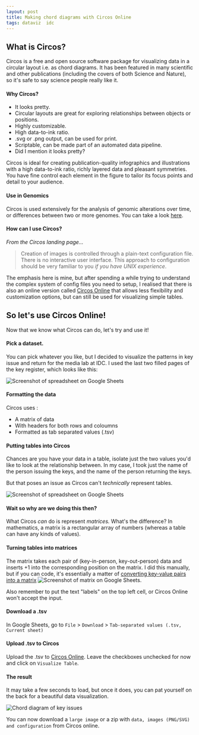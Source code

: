 ```yaml
---
layout: post
title: Making chord diagrams with Circos Online
tags: dataviz  idc
---
```


## What is Circos?
Circos is a free and open source software package for visualizing data in a circular layout i.e. as chord diagrams. It has been featured in many scientific and other publications (including the covers of both Science and Nature), so it's safe to say science people really like it.

#### Why Circos?
- It looks pretty.
- Circular layouts are great for exploring relationships between objects or positions.
- Highly customizable.
- High data-to-ink ratio.
- .svg or .png output, can be used for print.
- Scriptable, can be made part of an automated data pipeline.
- Did I mention it looks pretty?

Circos is ideal for creating publication-quality infographics and illustrations with a high data-to-ink ratio, richly layered data and pleasant symmetries. You have fine control each element in the figure to tailor its focus points and detail to your audience.

#### Use in Genomics
Circos is used extensively for the analysis of genomic alterations over time, or differences between two or more genomes. You can take a look [here](http://circos.ca/intro/genomic_data/).

#### How can I use Circos?
*From the Circos landing page…*
> Creation of images is controlled through a plain-text configuration file. There is no interactive user interface. This approach to configuration should be very familiar to you *if you have UNIX experience*. 

The emphasis here is mine, but after spending a while trying to understand the complex system of config files you need to setup, I realised that there is also an online version called [Circos Online](http://circos.ca/circos_online) that allows less flexibility and customization options, but can still be used for visualizing simple tables.


## So let's use Circos Online!
Now that we know what Circos can do, let's try and use it!

#### Pick a dataset.
You can pick whatever you like, but I decided to visualize the patterns in key issue and return for the media lab at IDC. I used the last two filled pages of the key register, which looks like this:

![Screenshot of spreadsheet on Google Sheets](https://gyanl.com/blog/assets/key-register.jpeg)

#### Formatting the data
Circos uses :

- A matrix of data
- With headers for both rows and coloumns
- Formatted as tab separated values (.tsv)

#### Putting tables into Circos

Chances are you have your data in a table, isolate just the two values you'd like to look at the relationship between. In my case, I took just the name of the person issuing the keys, and the name of the person returning the keys.

But that poses an issue as Circos can't *technically* represent tables. 

![Screenshot of spreadsheet on Google Sheets](https://gyanl.com/blog/assets/circos-raw-keys.png)


#### Wait so why are we doing this then?
What Circos *can* do is represent *matrices.* What's the difference? In mathematics, a matrix is a rectangular array of numbers (whereas a table can have any kinds of values).

#### Turning tables into matrices
The matrix takes each pair of (key-in-person, key-out-person) data and inserts +1 into the corresponding position on the matrix. I did this manually, but if you can code, it's essentially a matter of [converting key-value pairs into a matrix](https://stackoverflow.com/questions/17173743/create-a-matrix-from-a-list-of-key-value-pairs)
![Screenshot of matrix on Google Sheets](https://gyanl.com/blog/assets/circos-matrix.png).

Also remember to put the text "labels" on the top left cell, or Circos Online won't accept the input.

#### Download a .tsv
In Google Sheets, go to ```File``` > ```Download``` > ```Tab-separated values (.tsv, Current sheet)```

#### Upload .tsv to Circos
Upload the .tsv to [Circos Online](http://circos.ca/circos_online). Leave the checkboxes unchecked for now and click on ```Visualize Table```.
 
#### The result
It may take a few seconds to load, but once it does, you can pat yourself on the back for a beautiful data visualization.  

![Chord diagram of key issues](https://gyanl.com/blog/assets/circos-keys.png)

You can now download a ```large image``` or a zip with ```data, images (PNG/SVG) and configuration``` from Circos online. 

